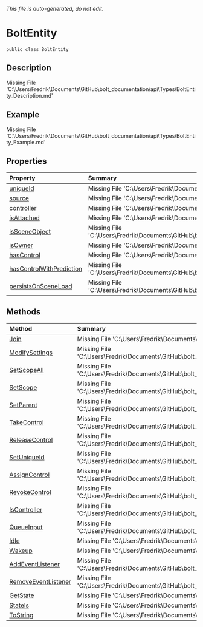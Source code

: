 *This file is auto-generated, do not edit.*

# BoltEntity
`public class BoltEntity`
## Description
Missing File 'C:\Users\Fredrik\Documents\GitHub\bolt_documentation\api\Types\BoltEntity_Description.md'
## Example
Missing File 'C:\Users\Fredrik\Documents\GitHub\bolt_documentation\api\Types\BoltEntity_Example.md'
## Properties
| Property | Summary |
|:-----|:--------|
|[uniqueId](BoltEntity/P/uniqueId.md)|Missing File 'C:\Users\Fredrik\Documents\GitHub\bolt_documentation\api\Types\BoltEntity\P\uniqueId_Summary.md'|
|[source](BoltEntity/P/source.md)|Missing File 'C:\Users\Fredrik\Documents\GitHub\bolt_documentation\api\Types\BoltEntity\P\source_Summary.md'|
|[controller](BoltEntity/P/controller.md)|Missing File 'C:\Users\Fredrik\Documents\GitHub\bolt_documentation\api\Types\BoltEntity\P\controller_Summary.md'|
|[isAttached](BoltEntity/P/isAttached.md)|Missing File 'C:\Users\Fredrik\Documents\GitHub\bolt_documentation\api\Types\BoltEntity\P\isAttached_Summary.md'|
|[isSceneObject](BoltEntity/P/isSceneObject.md)|Missing File 'C:\Users\Fredrik\Documents\GitHub\bolt_documentation\api\Types\BoltEntity\P\isSceneObject_Summary.md'|
|[isOwner](BoltEntity/P/isOwner.md)|Missing File 'C:\Users\Fredrik\Documents\GitHub\bolt_documentation\api\Types\BoltEntity\P\isOwner_Summary.md'|
|[hasControl](BoltEntity/P/hasControl.md)|Missing File 'C:\Users\Fredrik\Documents\GitHub\bolt_documentation\api\Types\BoltEntity\P\hasControl_Summary.md'|
|[hasControlWithPrediction](BoltEntity/P/hasControlWithPrediction.md)|Missing File 'C:\Users\Fredrik\Documents\GitHub\bolt_documentation\api\Types\BoltEntity\P\hasControlWithPrediction_Summary.md'|
|[persistsOnSceneLoad](BoltEntity/P/persistsOnSceneLoad.md)|Missing File 'C:\Users\Fredrik\Documents\GitHub\bolt_documentation\api\Types\BoltEntity\P\persistsOnSceneLoad_Summary.md'|
## Methods
| Method | Summary |
|:-----|:--------|
|[Join](BoltEntity/M/Join.md)|Missing File 'C:\Users\Fredrik\Documents\GitHub\bolt_documentation\api\Types\BoltEntity\M\Join_Summary.md'|
|[ModifySettings](BoltEntity/M/ModifySettings.md)|Missing File 'C:\Users\Fredrik\Documents\GitHub\bolt_documentation\api\Types\BoltEntity\M\ModifySettings_Summary.md'|
|[SetScopeAll](BoltEntity/M/SetScopeAll.md)|Missing File 'C:\Users\Fredrik\Documents\GitHub\bolt_documentation\api\Types\BoltEntity\M\SetScopeAll_Summary.md'|
|[SetScope](BoltEntity/M/SetScope.md)|Missing File 'C:\Users\Fredrik\Documents\GitHub\bolt_documentation\api\Types\BoltEntity\M\SetScope_Summary.md'|
|[SetParent](BoltEntity/M/SetParent.md)|Missing File 'C:\Users\Fredrik\Documents\GitHub\bolt_documentation\api\Types\BoltEntity\M\SetParent_Summary.md'|
|[TakeControl](BoltEntity/M/TakeControl.md)|Missing File 'C:\Users\Fredrik\Documents\GitHub\bolt_documentation\api\Types\BoltEntity\M\TakeControl_Summary.md'|
|[ReleaseControl](BoltEntity/M/ReleaseControl.md)|Missing File 'C:\Users\Fredrik\Documents\GitHub\bolt_documentation\api\Types\BoltEntity\M\ReleaseControl_Summary.md'|
|[SetUniqueId](BoltEntity/M/SetUniqueId.md)|Missing File 'C:\Users\Fredrik\Documents\GitHub\bolt_documentation\api\Types\BoltEntity\M\SetUniqueId_Summary.md'|
|[AssignControl](BoltEntity/M/AssignControl.md)|Missing File 'C:\Users\Fredrik\Documents\GitHub\bolt_documentation\api\Types\BoltEntity\M\AssignControl_Summary.md'|
|[RevokeControl](BoltEntity/M/RevokeControl.md)|Missing File 'C:\Users\Fredrik\Documents\GitHub\bolt_documentation\api\Types\BoltEntity\M\RevokeControl_Summary.md'|
|[IsController](BoltEntity/M/IsController.md)|Missing File 'C:\Users\Fredrik\Documents\GitHub\bolt_documentation\api\Types\BoltEntity\M\IsController_Summary.md'|
|[QueueInput](BoltEntity/M/QueueInput.md)|Missing File 'C:\Users\Fredrik\Documents\GitHub\bolt_documentation\api\Types\BoltEntity\M\QueueInput_Summary.md'|
|[Idle](BoltEntity/M/Idle.md)|Missing File 'C:\Users\Fredrik\Documents\GitHub\bolt_documentation\api\Types\BoltEntity\M\Idle_Summary.md'|
|[Wakeup](BoltEntity/M/Wakeup.md)|Missing File 'C:\Users\Fredrik\Documents\GitHub\bolt_documentation\api\Types\BoltEntity\M\Wakeup_Summary.md'|
|[AddEventListener](BoltEntity/M/AddEventListener.md)|Missing File 'C:\Users\Fredrik\Documents\GitHub\bolt_documentation\api\Types\BoltEntity\M\AddEventListener_Summary.md'|
|[RemoveEventListener](BoltEntity/M/RemoveEventListener.md)|Missing File 'C:\Users\Fredrik\Documents\GitHub\bolt_documentation\api\Types\BoltEntity\M\RemoveEventListener_Summary.md'|
|[GetState](BoltEntity/M/GetState.md)|Missing File 'C:\Users\Fredrik\Documents\GitHub\bolt_documentation\api\Types\BoltEntity\M\GetState_Summary.md'|
|[StateIs](BoltEntity/M/StateIs.md)|Missing File 'C:\Users\Fredrik\Documents\GitHub\bolt_documentation\api\Types\BoltEntity\M\StateIs_Summary.md'|
|[ToString](BoltEntity/M/ToString.md)|Missing File 'C:\Users\Fredrik\Documents\GitHub\bolt_documentation\api\Types\BoltEntity\M\ToString_Summary.md'|

